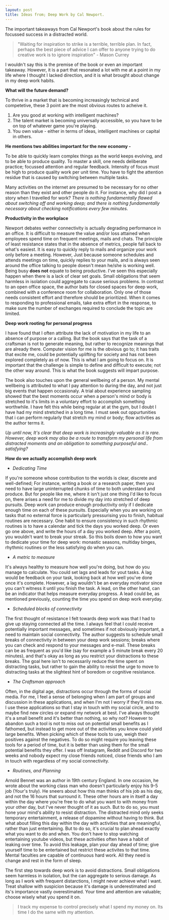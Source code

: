 ```yaml
---
layout: post
title: Ideas from; Deep Work by Cal Newport.
---
```


The important takeaways from Cal Newport's book about the rules for focussed success in a distracted world.

> "Waiting for inspiration to strike is a terrible, terrible plan. In fact, perhaps the best piece of advice I can offer to anyone trying to do creative work is to ignore inspiration" - Mason Currey

I wouldn't say this is the premise of the book or even an important takeaway. However, it is a part that resonated a lot with me at a point in my life where I thought I lacked direction, and it is what brought about change in my deep work habits.

**What will the future demand?**

To thrive in a market that is becoming increasingly technical and competetive, these 3 point are the most obvious routes to acheive it.
1. Are you good at working with intelligent machines?
2. The talent market is becoming universally accessible, so you have to be on top of whatever game you're playing.
3. You own value - either in terms of ideas, intelligent machines or capital in others.

**He mentions two abilities important for the new economy -**

To be able to quickly learn complex things as the world keeps evolving, and to be able to produce quality.
To master a skill, one needs deliberate practice; focussed attention and regular feedback. Intensity of focus must be high to produce quality work per unit time. You have to fight the attention residue that is caused by switching between multiple tasks.

Many activities on the internet are presumed to be necessary for no other reason than they exist and other people do it. For instance, why did I post a story when I travelled for work? *There is nothing fundamentally flawed about switching off and working deep; and there is nothing fundamentally necessary about checking notifications every few minutes.*

**Productivity in the workplace**

Newport debates wether connectivity is actually degrading performance in an office. It is difficult to measure the value and/or loss attained when employees spend time on frequent meetings, mails and chats. The principle of least resistance states that in the absence of metrics, people fall back to what's easiest. It is easy to quickly reply to mails and organize your work only before a meeting. However, Just because someone schedules and attends meetings on time, quickly replies to your mails, and is always seen around the office talking to people doesn't mean he/she is working well. Being busy **does not** equate to being productive. I've seen this especially happen when there is a lack of clear set goals. Small obligations that seem harmless in isolation could aggregate to cause serious problems. In contrast to an open office space, the author bats for closed spaces for deep work, combined with a conference room for collaboration. Only one of those needs consistent effort and therefore should be prioritized. When it comes to responding to professional emails, take extra effort in the response, to make sure the number of exchanges required to conclude the topic are limited.


**Deep work rooting for personal progress** 

I have found that I often attribute the lack of motivation in my life to an absence of purpose or a calling. But the book says that the task of a craftsman is not to generate meaning, but rather to recognize meanings that are already there. Computer vision for me is the obvious go to; it has traits that excite me, could be potentially uplifting for society and has not been explored completely as of now. This is what I am going to focus on. It is important that the challenge is simple to define and difficult to execute; not the other way around. This is what the book suggests will impart purpose. 

The book also touches upon the general wellbeing of a person. My mental wellbeing is attributed to what I pay attention to during the day, and not just big events that happen occasionaly. A trial about experience sampling showed that the best moments occur when a person's mind or body is stretched to it's limits in a voluntary effort to accomplish something worthwhile. I have felt this while being regular at at the gym, but I doubt I have had my mind stretched in a long time. I must seek out oppurtunities that i can perform regularly that stretch my mind or body; flow activities as the author terms it.

*Up until now, It's clear that deep work is increasingly valuable as it is rare. However, deep work may also be a route to transform my personal life from distracted moments and an obligation to something purposeful and.. satisfying?*

**How do we actually accomplish deep work**

- *Dedicating Time*

If you're someone whose contribution to the worlds is clear, discrete and well-defined; For instance, writing a book or a research paper, then you need to have large uninterrupted chunks of time to both understand and produce.
But for people like me, where it isn't just one thing I'd like to focus on, there arises a need for me to divide my day into stretched of deep pursuits. Deep work can produce enough productivity only if I dedicate enough time on each of these pursuits. Especially when you are working on tasks that no external force is particularly pressurising you to finish, habitual routines are necessary. One habit to ensure consistency in such rhythmic routines is to have a calendar and tick the days you worked deep. Or even go one above, and write the hours of a day you worked deep. After a point, you wouldn't want to break your streak.
So this boils down to how you want to dedicate your time for deep work: monastic seasons, multiday binges, rhythmic routines or the less satisfying do when you can.

- *A metric to measure*

It's always healthy to measure how well you're doing, but how do you manage to calculate. You could set lags and leads for yout tasks. A lag would be feedback on your task, looking back at how well you've done once it's complete. However, a lag wouldn't be an everyday motivator since you can't witness it until you finish the task. A lead, on the other hand, can be an indicator that helps measure everyday progress. A lead could be, as mentioned previously, counting the time you spend on deep work everyday.

- *Scheduled blocks of connectivity*

The first thought of resistance I felt towards deep work was that I had to give up staying connected all the time. I always feel that I could receive potentially important messages, and sometimes if not obviously important, a need to maintain social connectivity. The author suggests to schedule small breaks of connectivity in between your deep work sessions; breaks where you can check and respond to your messages and e-mail. These breaks can be as frequent as you'd like (say for example a 5 minute break every 20 minutes), and that's okay as long as you restrict your distractions to these breaks. The goal here isn't to necessarily reduce the time spent on distracting tasks, but rather to gain the ability to resist the urge to move to distracting tasks at the slightest hint of boredom or cognitive resistance.

- *The Craftsman approach*

Often, in the digital age, distractions occur through the forms of social media. For me, I feel a sense of belonging when I am part of groups and discussion in these applications, and when I'm not I worry if they'll miss me. I use these applications so that I stay in touch with my social circle, and to maybe find new circles or expand my network at best. I've always thought it's a small benefit and it's better than nothing, so why not? However to abandon such a tool is not to miss out on potential small benefits as I fathomed, but instead to get more out of the activities you know could yield large benefits. When picking which of these tools to use, weigh their positives against the negatives. To do so might require you leaving these tools for a period of time, but it is better than using them for the small potential benefits they offer. I was off Instagram, Reddit and Discord for two weeks and nobody expect my close friends noticed, close friends who I am in touch with regardless of my social connectivity.

- *Routines, and Planning*

Arnold Bennet was an author in 19th century England. In one occasion, he wrote about the working class man who doesn't particularly enjoy his 9-5 job (Your's truly). He sneers about how this man thinks of his job as his day, and not the 16 hours that surround it. These other hours are in itself a day within the day where you're free to do what you want to with money from your other day, but I've never thought of it as such. But to do so, you must hone your mind's ability to resist distraction. The distracted mind only seeks temporary entertainment, a release of dopamine without having to think. But what about filling this day within the day with activities that are meaningful, rather than just entertaining.  But to do so, it's crucial to plan ahead exactly what you want to do and when. You don't have to stop watching entertaining youtube videos, but these activities often have a habit of leaking over time. To avoid this leakage, plan your day ahead of time; give yourself time to be entertained but restrict these activites to that time. Mental faculties are capable of continuous hard work. All they need is change and rest in the form of sleep.

The first step towards deep work is to avoid distractions. Small obligations seem harmless in isolation, but the can aggregate to serious damage. As long as I work with frequent distarctions, I might never achieve what I want. Treat shallow with suspicion because it's damage is underestimated and its's importance vastly overestimated. Your time and attention are valuable; choose wisely what you spend it on.

> I track my expense to control precisely what I spend my money on. Its time I do the same with my attention.